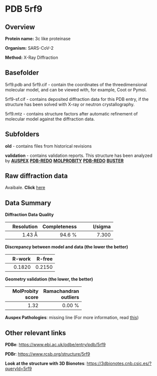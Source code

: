 # PDB 5rf9

## Overview

**Protein name:** 3c like proteinase

**Organism:** SARS-CoV-2

**Method:** X-Ray Diffraction

## Basefolder

5rf9.pdb and 5rf9.cif - contain the coordinates of the threedimensional molecular model, and can be viewed with, for example, Coot or Pymol.

5rf9-sf.cif - contains deposited diffraction data for this PDB entry, if the structure has been solved with X-ray or neutron crystallography.

5rf9.mtz - contains structure factors after automatic refinement of molecular model against the diffraction data.

## Subfolders



**old** - contains files from historical revisions

**validation** - contains validation reports. This structure has been analyzed by [**AUSPEX**](https://github.com/thorn-lab/coronavirus_structural_task_force/tree/master/pdb/3c_like_proteinase/SARS-CoV-2/5rf9/validation/auspex) [**PDB-REDO**](https://github.com/thorn-lab/coronavirus_structural_task_force/tree/master/pdb/3c_like_proteinase/SARS-CoV-2/5rf9/validation/pdb-redo) [**MOLPROBITY**](https://github.com/thorn-lab/coronavirus_structural_task_force/tree/master/pdb/3c_like_proteinase/SARS-CoV-2/5rf9/validation/molprobity) [**PDB-REDO**](https://github.com/thorn-lab/coronavirus_structural_task_force/blob/master/pdb/3c_like_proteinase/SARS-CoV-2/5rf9/validation/Xtriage_output.log) [**BUSTER**](https://www.globalphasing.com/buster/wiki/index.cgi?Covid19Pdb5RF9)

## Raw diffraction data

Avaibale. **Click** [here](https://zenodo.org/record/3731270) 

## Data Summary
**Diffraction Data Quality**

|   | Resolution | Completeness| I/sigma |
|---|-------------:|----------------:|--------------:|
|   |1.43 Å|94.6  %|<img width=50/>7.300|

**Discrepancy between model and data (the lower the better)**

|   | **R-work**| **R-free**   
|---|-------------:|----------------:|           
||  0.1820|  0.2150|

**Geometry validation (the lower, the better)**

|   |**MolProbity<br>score**| **Ramachandran<br>outliers** 
|---|-------------:|----------------:|
||  1.32|  0.00 %|

**Auspex Pathologies**: missing line (For more information, read [this](https://github.com/thorn-lab/coronavirus_structural_task_force/blob/master/pdb/3c_like_proteinase/SARS-CoV-2/5rf9/validation/auspex/5rf9_auspex_comments.txt))

 



## Other relevant links 
**PDBe**:  https://www.ebi.ac.uk/pdbe/entry/pdb/5rf9
 
**PDBr**: https://www.rcsb.org/structure/5rf9 

**Look at the structure with 3D Bionotes**: https://3dbionotes.cnb.csic.es/?queryId=5rf9

